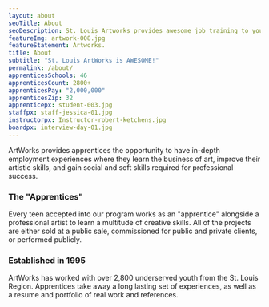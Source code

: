 ```yaml
---
layout: about
seoTitle: About
seoDescription: St. Louis Artworks provides awesome job training to young St. Louis creatives
featureImg: artwork-008.jpg
featureStatement: Artworks.
title: About
subtitle: "St. Louis ArtWorks is AWESOME!"
permalink: /about/
apprenticesSchools: 46
apprenticesCount: 2800+
apprenticesPay: "2,000,000"
apprenticesZip: 32
apprenticepx: student-003.jpg
staffpx: staff-jessica-01.jpg
instructorpx: Instructor-robert-ketchens.jpg
boardpx: interview-day-01.jpg
---
```


ArtWorks provides apprentices the opportunity to have in-depth employment experiences where they learn the business of art, improve their artistic skills, and gain social and soft skills required for professional success.

### The &quot;Apprentices&quot;

Every teen accepted into our program works as an &quot;apprentice&quot; alongside a professional artist to learn a multitude of creative skills. All of the projects are either sold at a public sale, commissioned for public and private clients, or performed publicly.

### Established in 1995

ArtWorks has worked with over 2,800 underserved youth from the St. Louis Region. Apprentices take away a long lasting set of experiences, as well as a resume and portfolio of real work and references.